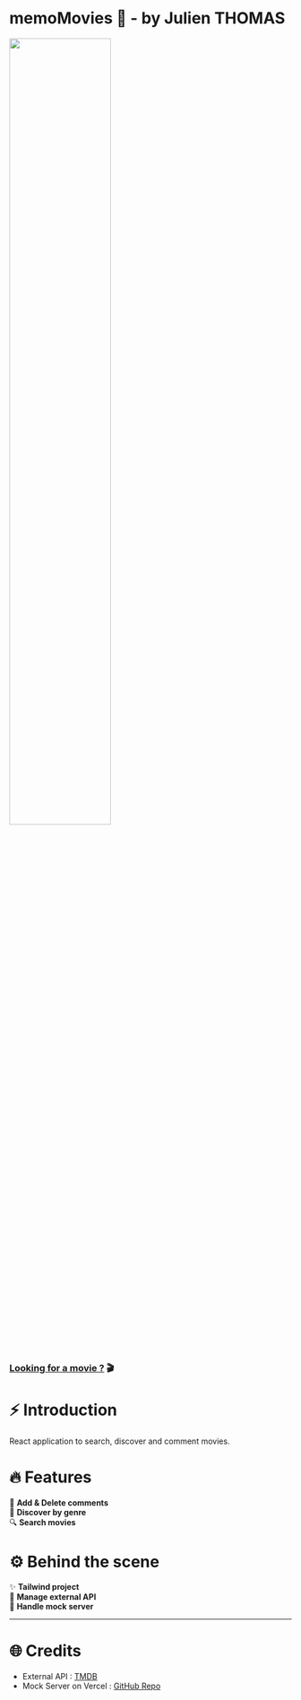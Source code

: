 # memoMovies 🍿 - by Julien THOMAS

<a href="https://memomovies-doncarlos.netlify.app/"><img src="./public/img-cover.png" width="60%" /></a>

### [Looking for a movie ?](https://memomovies-doncarlos.netlify.app/) 🎬

# ⚡️ Introduction

React application to search, discover and comment movies.

# 🔥 Features

💬 **Add & Delete comments** <br />
🔦 **Discover by genre** <br />
🔍 **Search movies** <br />

# ⚙️ Behind the scene

✨ **Tailwind project** <br />
🛜 **Manage external API** <br />
📂 **Handle mock server** <br />

---

# 🌐 Credits

- External API : [TMDB](https://developer.themoviedb.org/reference/intro/getting-started)
- Mock Server on Vercel : [GitHub Repo](https://github.com/kitloong/json-server-vercel)
